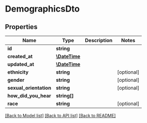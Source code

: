 # DemographicsDto

## Properties
Name | Type | Description | Notes
------------ | ------------- | ------------- | -------------
**id** | **string** |  | 
**created_at** | [**\DateTime**](\DateTime.md) |  | 
**updated_at** | [**\DateTime**](\DateTime.md) |  | 
**ethnicity** | **string** |  | [optional] 
**gender** | **string** |  | [optional] 
**sexual_orientation** | **string** |  | [optional] 
**how_did_you_hear** | **string[]** |  | 
**race** | **string** |  | [optional] 

[[Back to Model list]](../../README.md#documentation-for-models) [[Back to API list]](../../README.md#documentation-for-api-endpoints) [[Back to README]](../../README.md)

